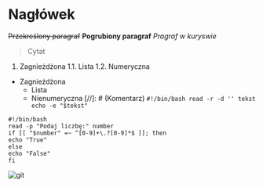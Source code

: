 # Nagłówek
~~Przekreślony paragraf~~
**Pogrubiony paragraf**
*Pragraf w kuryswie*
>Cytat
1. Zagnieżdżona
  1.1. Lista
  1.2. Numeryczna
- Zagnieżdżona
  - Lista
  - Nienumeryczna
[//]: # (Komentarz)
`
#!/bin/bash
read -r -d '' tekst
echo -e "$tekst"
`
```
#!/bin/bash
read -p "Podaj liczbę:" number
if [[ "$number" =~ ^[0-9]+\.?[0-9]*$ ]]; then
echo "True"
else
echo "False"
fi
```
![git](picture/git.jpg)
